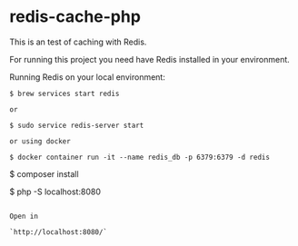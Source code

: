 # redis-cache-php

This is an test of caching with Redis.

For running this project you need have Redis installed in your environment.

Running Redis on your local environment:

```
$ brew services start redis

or

$ sudo service redis-server start

or using docker

$ docker container run -it --name redis_db -p 6379:6379 -d redis

```
$ composer install

$ php -S localhost:8080
```

Open in

`http://localhost:8080/`

